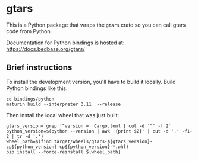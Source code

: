 # gtars

This is a Python package that wraps the `gtars` crate so you can call gtars code from Python.

Documentation for Python bindings is hosted at: https://docs.bedbase.org/gtars/

## Brief instructions

To install the development version, you'll have to build it locally. Build Python bindings like this:

```console
cd bindings/python
maturin build --interpreter 3.11  --release
```

Then install the local wheel that was just built:

```console
gtars_version=`grep '^version =' Cargo.toml | cut -d '"' -f 2`
python_version=$(python --version | awk '{print $2}' | cut -d '.' -f1-2 | tr -d '.')
wheel_path=$(find target/wheels/gtars-${gtars_version}-cp${python_version}-cp${python_version}-*.whl)
pip install --force-reinstall ${wheel_path}
```
